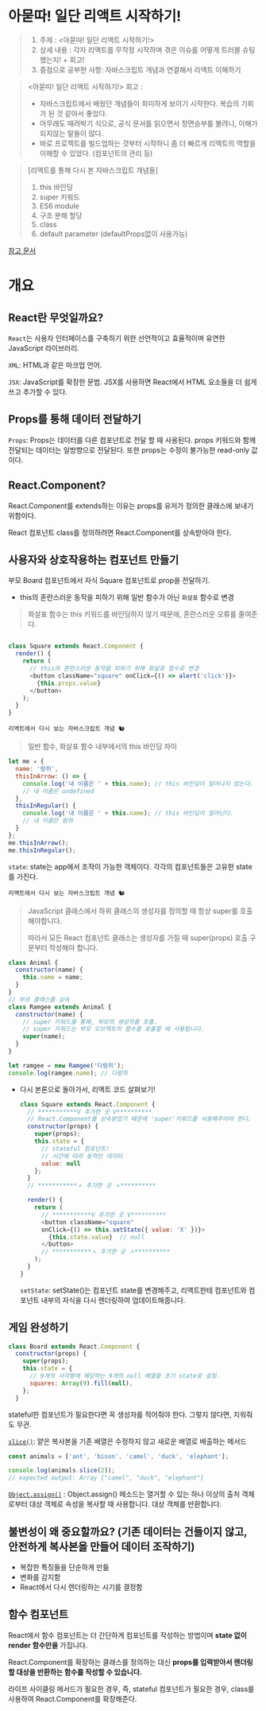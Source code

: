 # 아묻따! 일단 리액트 시작하기!

> 1. 주제 : <아묻따! 일단 리액트 시작하기!>
> 2. 상세 내용 : 각자 리액트를 무작정 시작하며 겪은 이슈를 어떻게 트러블 슈팅했는지! + 회고!
> 3. 중점으로 공부한 사항: 자바스크립트 개념과 연결해서 리액트 이해하기

> <아묻따! 일단 리액트 시작하기!> 회고 :
>
> - 자바스크립트에서 배웠던 개념들이 희미하게 보이기 시작한다. 복습의 기회가 된 것 같아서 좋았다.
> - 아무래도 때려박기 식으로, 공식 문서를 읽으면서 정면승부를 볼려니, 이해가 되지않는 말들이 많다.
> - 바로 프로젝트를 빌드업하는 것부터 시작하니 좀 더 빠르게 리액트의 역할을 이해할 수 있었다. (컴포넌트의 관리 등)

> [리액트를 통해 다시 본 자바스크립트 개념들]
>
> 1. this 바인딩
> 2. super 키워드
> 3. ES6 module
> 4. 구조 분해 할당
> 5. class
> 6. default parameter (defaultProps없이 사용가능)

[참고 문서](https://ko.reactjs.org/tutorial/tutorial.html)

# 개요

  ## React란 무엇일까요?

  `React`는 사용자 인터페이스를 구축하기 위한 선언적이고 효율적이며 유연한
  JavaScript 라이브러리.

  `XML`: HTML과 같은 마크업 언어.

  `JSX`: JavaScript를 확장한 문법. JSX를 사용하면 React에서 HTML 요소들을 더 쉽게 쓰고 추가할 수 있다.

  ## Props를 통해 데이터 전달하기

  `Props`: Props는 데이터를 다른 컴포넌트로 전달 할 때 사용된다. props 키워드와 함께
  전달되는 데이터는 일방향으로 전달된다. 또한 props는 수정이 불가능한 read-only 값
  이다.

  ## React.Component? 

  React.Component를 extends하는 이유는 props를 유저가 정의한 클래스에 보내기 위함이다. 
  
  React 컴포넌트 class를 정의하려면 React.Component를 상속받아야 한다. 

  ## 사용자와 상호작용하는 컴포넌트 만들기

  부모 Board 컴포넌트에서 자식 Square 컴포넌트로 prop을 전달하기.

  - this의 혼란스러운 동작을 피하기 위해 일반 함수가 아닌 `화살표` 함수로 변경

  > 화살표 함수는 this 키워드를 바인딩하지 않기 때문에, 혼란스러운 오류를 줄여준다.

  ```js

  class Square extends React.Component {
    render() {
      return (
        // this의 혼란스러운 동작을 피하기 위해 화살표 함수로 변경
        <button className="square" onClick={() => alert('click')}>
          {this.props.value}
        </button>
      );
    }
  }
  ```

  `리액트에서 다시 보는 자바스크립트 개념 🐿`

  > 일반 함수, 화살표 함수 내부에서의 this 바인딩 차이

  ```js
  let me = {
    name: '람쥐',
    thisInArrow: () => {
      console.log('내 이름은 ' + this.name); // this 바인딩이 일어나지 않는다.
      // 내 이름은 undefined
    },
    thisInRegular() {
      console.log('내 이름은 ' + this.name); // this 바인딩이 일어난다.
      // 내 이름은 람쥐
    }
  };
  me.thisInArrow();
  me.thisInRegular();
  ```

  `state`: state는 app에서 조작이 가능한 객체이다. 각각의 컴포넌트들은 고유한 state를 가진다.

  `리액트에서 다시 보는 자바스크립트 개념 🐿`

  > JavaScript 클래스에서 하위 클래스의 생성자를 정의할 때 항상 super를 호출해야합니다.
  >
  > 따라서 모든 React 컴포넌트 클래스는 생성자를 가질 때 super(props) 호출 구문부터 작성해야 합니다.

  ```js
  class Animal {
    constructor(name) {
      this.name = name;
    }
  }
  // 부모 클래스를 상속
  class Ramgee extends Animal {
    constructor(name) {
      // super 키워드를 통해, 부모의 생성자를 호출.
      // super 키워드는 부모 오브젝트의 함수를 호출할 때 사용됩니다.
      super(name);
    }
  }

  let ramgee = new Ramgee('다람쥐');
  console.log(ramgee.name); // 다람쥐
  ```

- 다시 본론으로 돌아가서, 리액트 코드 살펴보기!
  
  ```js
  class Square extends React.Component {
    // ***********V 추가한 곳 V**********
    // React.Component를 상속받았기 때문에 'super'키워드를 사용해주어야 한다.
    constructor(props) {
      super(props);
      this.state = {
        // stateful 컴포넌트! 
        // 시간에 따라 동적인 데이터 
        value: null
      };
    }
    // ***********ㅅ 추가한 곳 ㅅ**********

    render() {
      return (
        // ***********V 추가한 곳 V**********
        <button className="square" 
        onClick={() => this.setState({ value: 'X' })}>
          {this.state.value}  // null
        </button>
        // ***********ㅅ 추가한 곳 ㅅ**********
      );
    }
  }
  ```

  `setState`: setState()는 컴포넌트 state를 변경해주고, 리액트한테 컴포넌트와 컴포넌트 내부의 자식을 다시 렌더링하여 업데이트해줍니다.

## 게임 완성하기

```js
class Board extends React.Component {
  constructor(props) {
    super(props);
    this.state = {
      // 9개의 사각형에 해당하는 9개의 null 배열을 초기 state로 설정.
      squares: Array(9).fill(null),
    };
  }
```

stateful한 컴포넌트가 필요한다면 꼭 생성자를 적어줘야 한다. 그렇지 않다면, 지워줘도 무관.

[`slice()`](https://developer.mozilla.org/en-US/docs/Web/JavaScript/Reference/Global_Objects/Array/slice):
얕은 복사본을 기존 배열은 수정하지 않고 새로운 배열로 배출하는 메서드

```js
const animals = ['ant', 'bison', 'camel', 'duck', 'elephant'];

console.log(animals.slice(2));
// expected output: Array ["camel", "duck", "elephant"]
```
[`Object.assign()`](https://developer.mozilla.org/en-US/docs/Web/JavaScript/Reference/Global_Objects/Object/assign) : Object.assign() 메소드는 열거할 수 있는 하나 이상의 출처 객체로부터 대상 객체로 속성을 복사할 때 사용합니다. 대상 객체를 반환합니다.

## 불변성이 왜 중요할까요? (기존 데이터는 건들이지 않고, 안전하게 복사본을 만들어 데이터 조작하기)

- 복잡한 특징들을 단순하게 만듦
- 변화를 감지함
- React에서 다시 렌더링하는 시기를 결정함

## 함수 컴포넌트

React에서 함수 컴포넌트는 더 간단하게 컴포넌트를 작성하는 방법이며 **state 없이 render 함수만을** 가집니다. 

React.Component를 확장하는 클래스를 정의하는 대신 **props를 입력받아서 렌더링할 대상을 반환하는 함수를 작성할 수 있습니다.**  

라이프 사이클링 메서드가 필요한 경우, 즉, stateful 컴포넌트가 필요한 경우, class를 사용하여 React.Component를 확장해준다. 
